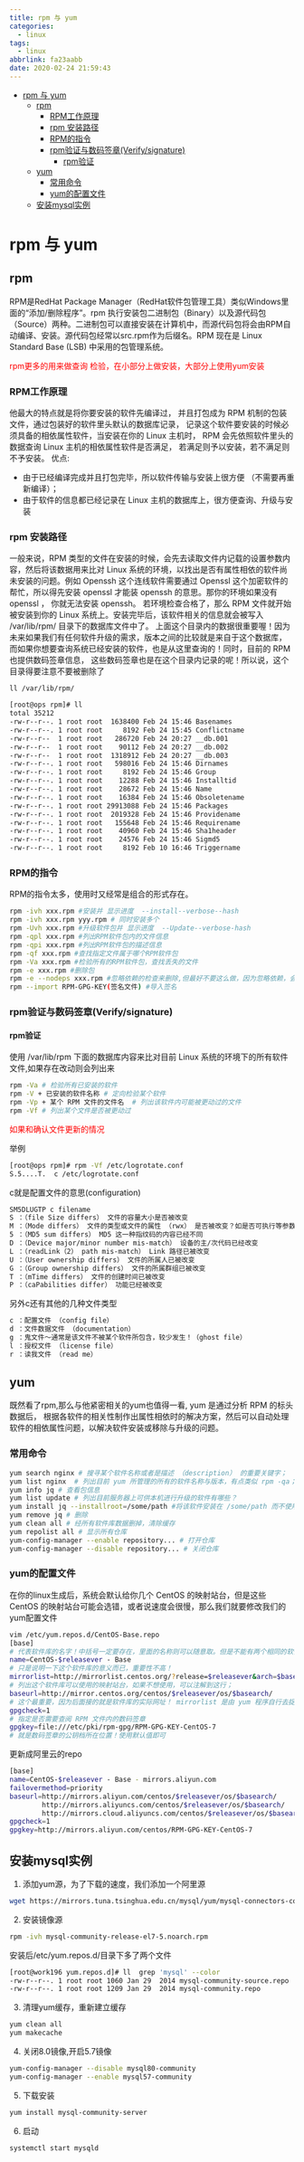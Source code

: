 ```yaml
---
title: rpm 与 yum
categories:
  - linux
tags:
  - linux
abbrlink: fa23aabb
date: 2020-02-24 21:59:43
---
```


<!-- @import "[TOC]" {cmd="toc" depthFrom=1 depthTo=6 orderedList=false} -->

<!-- code_chunk_output -->

- [rpm 与 yum](#rpm-与-yum)
  - [rpm](#rpm)
    - [RPM工作原理](#rpm工作原理)
    - [rpm 安装路径](#rpm-安装路径)
    - [RPM的指令](#rpm的指令)
    - [rpm验证与数码签章(Verify/signature)](#rpm验证与数码签章verifysignature)
      - [rpm验证](#rpm验证)
  - [yum](#yum)
    - [常用命令](#常用命令)
    - [yum的配置文件](#yum的配置文件)
  - [安装mysql实例](#安装mysql实例)

<!-- /code_chunk_output -->
<!-- more -->

# rpm 与 yum

## rpm
RPM是RedHat Package Manager（RedHat软件包管理工具）类似Windows里面的“添加/删除程序”。rpm 执行安装包二进制包（Binary）以及源代码包（Source）两种。二进制包可以直接安装在计算机中，而源代码包将会由RPM自动编译、安装。源代码包经常以src.rpm作为后缀名。RPM 现在是 Linux Standard Base (LSB) 中采用的包管理系统。

<font color='red'>rpm更多的用来做查询 检验，在小部分上做安装，大部分上使用yum安装</font>

### RPM工作原理
他最大的特点就是将你要安装的软件先编译过， 并且打包成为 RPM 机制的包装文件，通过包装好的软件里头默认的数据库记录， 记录这个软件要安装的时候必须具备的相依属性软件，当安装在你的 Linux 主机时， RPM 会先依照软件里头的数据查询 Linux 主机的相依属性软件是否满足， 若满足则予以安装，若不满足则不予安装。
优点:
- 由于已经编译完成并且打包完毕，所以软件传输与安装上很方便 （不需要再重新编译）；
- 由于软件的信息都已经记录在 Linux 主机的数据库上，很方便查询、升级与安装

### rpm 安装路径
一般来说，RPM 类型的文件在安装的时候，会先去读取文件内记载的设置参数内容，然后将该数据用来比对 Linux 系统的环境，以找出是否有属性相依的软件尚未安装的问题。例如 Openssh 这个连线软件需要通过 Openssl 这个加密软件的帮忙，所以得先安装 openssl 才能装 openssh 的意思。那你的环境如果没有 openssl ， 你就无法安装 openssh。
若环境检查合格了，那么 RPM 文件就开始被安装到你的 Linux 系统上。安装完毕后，该软件相关的信息就会被写入 /var/lib/rpm/ 目录下的数据库文件中了。 上面这个目录内的数据很重要喔！因为未来如果我们有任何软件升级的需求，版本之间的比较就是来自于这个数据库， 而如果你想要查询系统已经安装的软件，也是从这里查询的！同时，目前的 RPM 也提供数码签章信息， 这些数码签章也是在这个目录内记录的呢！所以说，这个目录得要注意不要被删除了
```bash
ll /var/lib/rpm/

[root@ops rpm]# ll
total 35212
-rw-r--r--. 1 root root  1638400 Feb 24 15:46 Basenames
-rw-r--r--. 1 root root     8192 Feb 24 15:45 Conflictname
-rw-r--r--  1 root root   286720 Feb 24 20:27 __db.001
-rw-r--r--  1 root root    90112 Feb 24 20:27 __db.002
-rw-r--r--  1 root root  1318912 Feb 24 20:27 __db.003
-rw-r--r--. 1 root root   598016 Feb 24 15:46 Dirnames
-rw-r--r--. 1 root root     8192 Feb 24 15:46 Group
-rw-r--r--. 1 root root    12288 Feb 24 15:46 Installtid
-rw-r--r--. 1 root root    28672 Feb 24 15:46 Name
-rw-r--r--. 1 root root    16384 Feb 24 15:46 Obsoletename
-rw-r--r--. 1 root root 29913088 Feb 24 15:46 Packages
-rw-r--r--. 1 root root  2019328 Feb 24 15:46 Providename
-rw-r--r--. 1 root root   155648 Feb 24 15:46 Requirename
-rw-r--r--. 1 root root    40960 Feb 24 15:46 Sha1header
-rw-r--r--. 1 root root    24576 Feb 24 15:46 Sigmd5
-rw-r--r--. 1 root root     8192 Feb 10 16:46 Triggername
```

### RPM的指令
RPM的指令太多，使用时又经常是组合的形式存在。
```bash
rpm -ivh xxx.rpm #安装并 显示进度  --install--verbose--hash
rpm -ivh xxx.rpm yyy.rpm # 同时安装多个
rpm -Uvh xxx.rpm #升级软件包并 显示进度  --Update--verbose-hash
rpm -qpl xxx.rpm #列出RPM软件包内的文件信息
rpm -qpi xxx.rpm #列出RPM软件包的描述信息
rpm -qf xxx.rpm #查找指定文件属于哪个RPM软件包
rpm -Va xxx.rpm #检验所有的RPM软件包，查找丢失的文件
rpm -e xxx.rpm #删除包
rpm -e --nodeps xxx.rpm #忽略依赖的检查来删除,但最好不要这么做，因为忽略依赖，会变得很杂乱
rpm --import RPM-GPG-KEY(签名文件) #导入签名
```

### rpm验证与数码签章(Verify/signature)

#### rpm验证
使用 /var/lib/rpm 下面的数据库内容来比对目前 Linux 系统的环境下的所有软件文件,如果存在改动则会列出来

```bash
rpm -Va # 检验所有已安装的软件
rpm -V + 已安装的软件名称 # 定向检验某个软件
rpm -Vp + 某个 RPM 文件的文件名  # 列出该软件内可能被更动过的文件
rpm -Vf # 列出某个文件是否被更动过
``` 

<font color='red'>如果和确认文件更新的情况</font>

举例
```bash
[root@ops rpm]# rpm -Vf /etc/logrotate.conf
S.5....T.  c /etc/logrotate.conf
```

c就是配置文件的意思(configuration)
```bash
SM5DLUGTP c filename
S ：（file Size differs） 文件的容量大小是否被改变
M ：（Mode differs） 文件的类型或文件的属性 （rwx） 是否被改变？如是否可执行等参数已被改变
5 ：（MD5 sum differs） MD5 这一种指纹码的内容已经不同
D ：（Device major/minor number mis-match） 设备的主/次代码已经改变
L ：（readLink（2） path mis-match） Link 路径已被改变
U ：（User ownership differs） 文件的所属人已被改变
G ：（Group ownership differs） 文件的所属群组已被改变
T ：（mTime differs） 文件的创建时间已被改变
P ：（caPabilities differ） 功能已经被改变
```
另外c还有其他的几种文件类型
```bash
c ：配置文件 （config file）
d ：文件数据文件 （documentation）
g ：鬼文件～通常是该文件不被某个软件所包含，较少发生！（ghost file）
l ：授权文件 （license file）
r ：读我文件 （read me）
```

## yum
既然看了rpm,那么与他紧密相关的yum也值得一看, yum 是通过分析 RPM 的标头数据后， 根据各软件的相关性制作出属性相依时的解决方案，然后可以自动处理软件的相依属性问题，以解决软件安装或移除与升级的问题。

### 常用命令
```bash
yum search nginx # 搜寻某个软件名称或者是描述 （description） 的重要关键字；
yum list nginx  # 列出目前 yum 所管理的所有的软件名称与版本，有点类似 rpm -qa；
yum info jq # 查看包信息
yum list update # 列出目前服务器上可供本机进行升级的软件有哪些？
yum install jq --installroot=/some/path #将该软件安装在 /some/path 而不使用默认路径
yum remove jq # 删除
yum clean all # 经所有软件库数据删掉，清除缓存
yum repolist all # 显示所有仓库
yum-config-manager --enable repository... # 打开仓库
yum-config-manager --disable repository... # 关闭仓库
```

### yum的配置文件
在你的linux生成后，系统会默认给你几个 CentOS 的映射站台，但是这些CentOS 的映射站台可能会选错，或者说速度会很慢，那么我们就要修改我们的yum配置文件
```bash
vim /etc/yum.repos.d/CentOS-Base.repo
[base]
# 代表软件库的名字！中括号一定要存在，里面的名称则可以随意取。但是不能有两个相同的软件库名称， 否则 yum 会不晓得该到哪里去找软件库相关软件清单文件。
name=CentOS-$releasever - Base
# 只是说明一下这个软件库的意义而已，重要性不高！
mirrorlist=http://mirrorlist.centos.org/?release=$releasever&arch=$basearch&repo=os&infra=$infra
# 列出这个软件库可以使用的映射站台，如果不想使用，可以注解到这行；
baseurl=http://mirror.centos.org/centos/$releasever/os/$basearch/
# 这个最重要，因为后面接的就是软件库的实际网址！ mirrorlist 是由 yum 程序自行去捉映射站台， baseurl 则是指定固定的一个软件库网址！我们刚刚找到的网址放到这里来啦！
gpgcheck=1
# 指定是否需要查阅 RPM 文件内的数码签章
gpgkey=file:///etc/pki/rpm-gpg/RPM-GPG-KEY-CentOS-7
# 就是数码签章的公钥档所在位置！使用默认值即可
```
更新成阿里云的repo
```bash
[base]
name=CentOS-$releasever - Base - mirrors.aliyun.com
failovermethod=priority
baseurl=http://mirrors.aliyun.com/centos/$releasever/os/$basearch/
        http://mirrors.aliyuncs.com/centos/$releasever/os/$basearch/
        http://mirrors.cloud.aliyuncs.com/centos/$releasever/os/$basearch/
gpgcheck=1
gpgkey=http://mirrors.aliyun.com/centos/RPM-GPG-KEY-CentOS-7
```


## 安装mysql实例
1. 添加yum源，为了下载的速度，我们添加一个阿里源
```bash
wget https://mirrors.tuna.tsinghua.edu.cn/mysql/yum/mysql-connectors-community-el7/mysql-community-release-el7-5.noarch.rpm
```
2. 安装镜像源
```bash
rpm -ivh mysql-community-release-el7-5.noarch.rpm
```
安装后/etc/yum.repos.d/目录下多了两个文件
```bash
[root@work196 yum.repos.d]# ll  grep 'mysql' --color
-rw-r--r--. 1 root root 1060 Jan 29  2014 mysql-community-source.repo
-rw-r--r--. 1 root root 1209 Jan 29  2014 mysql-community.repo
```
3. 清理yum缓存，重新建立缓存
```bash
yum clean all
yum makecache
```
4. 关闭8.0镜像,开启5.7镜像
```bash
yum-config-manager --disable mysql80-community
yum-config-manager --enable mysql57-community
```
5. 下载安装
```bash
yum install mysql-community-server
```
6. 启动
```bash
systemctl start mysqld
```